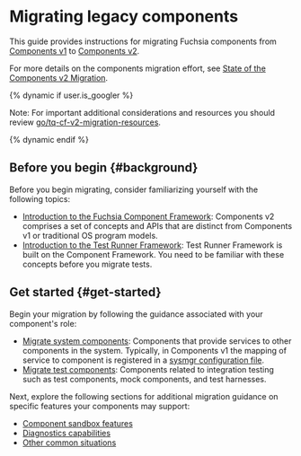 # Migrating legacy components

This guide provides instructions for migrating Fuchsia components from
[Components v1][glossary.components-v1] to
[Components v2][glossary.components-v2].

For more details on the components migration effort, see
[State of the Components v2 Migration][components-migration-status].

{% dynamic if user.is_googler %}

Note: For important additional considerations and resources you should review
[go/tq-cf-v2-migration-resources](http://go/tq-cf-v2-migration-resources).

{% dynamic endif %}

## Before you begin {#background}

Before you begin migrating, consider familiarizing yourself with the
following topics:

-   [Introduction to the Fuchsia Component Framework][components-intro]:
    Components v2 comprises a set of concepts and APIs that are distinct from
    Components v1 or traditional OS program models.
-   [Introduction to the Test Runner Framework][trf-intro]: Test Runner
    Framework is built on the Component Framework. You need to be familiar with
    these concepts before you migrate tests.

## Get started {#get-started}

Begin your migration by following the guidance associated with your component's
role:

-   [Migrate system components](components.md):
    Components that provide services to other components in the system.
    Typically, in Components v1 the mapping of service to component is
    registered in a [sysmgr configuration file][sysmgr-config].
-   [Migrate test components](tests.md):
    Components related to integration testing such as test components,
    mock components, and test harnesses.

Next, explore the following sections for additional migration guidance on
specific features your components may support:

-   [Component sandbox features](features.md)
-   [Diagnostics capabilities](diagnostics.md)
-   [Other common situations](common.md)

[cf-dev-list]: https://groups.google.com/a/fuchsia.dev/g/component-framework-dev
[components-intro]: /docs/concepts/components/v2/introduction.md
[components-migration-status]: /docs/contribute/open_projects/components/migration.md
[glossary.components-v1]: /docs/glossary/README.md#components-v1
[glossary.components-v2]: /docs/glossary/README.md#components-v2
[sysmgr-config]: /docs/development/components/v2/migration/sysmgr.md
[trf-intro]: /docs/development/testing/components/test_runner_framework.md
